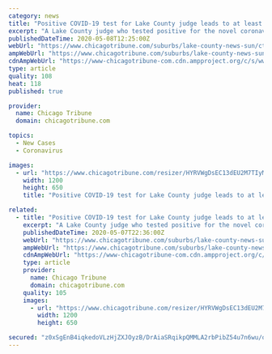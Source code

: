 ```yaml
---
category: news
title: "Positive COVID-19 test for Lake County judge leads to at least 13 additional employees self-quarantining"
excerpt: "A Lake County judge who tested positive for the novel coronavirus was not wearing a mask while on the bench, leading some county employees to self-quarantine when they wouldn't have had he had worn a mask."
publishedDateTime: 2020-05-08T12:25:00Z
webUrl: "https://www.chicagotribune.com/suburbs/lake-county-news-sun/ct-lns-lake-county-judge-coronavirus-mask-st-0508-20200507-okbuny3gjnevhni4ozxs6kaivy-story.html"
ampWebUrl: "https://www.chicagotribune.com/suburbs/lake-county-news-sun/ct-lns-lake-county-judge-coronavirus-mask-st-0508-20200507-okbuny3gjnevhni4ozxs6kaivy-story.html?outputType=amp"
cdnAmpWebUrl: "https://www-chicagotribune-com.cdn.ampproject.org/c/s/www.chicagotribune.com/suburbs/lake-county-news-sun/ct-lns-lake-county-judge-coronavirus-mask-st-0508-20200507-okbuny3gjnevhni4ozxs6kaivy-story.html?outputType=amp"
type: article
quality: 108
heat: 118
published: true

provider:
  name: Chicago Tribune
  domain: chicagotribune.com

topics:
  - New Cases
  - Coronavirus

images:
  - url: "https://www.chicagotribune.com/resizer/HYRVWgDsEC13dEU2M7TIyM6oyJI=/1200x0/top/www.trbimg.com/img-56f02a81/turbine/chi-default-open-graph-ct-logo/1200/1200x650"
    width: 1200
    height: 650
    title: "Positive COVID-19 test for Lake County judge leads to at least 13 additional employees self-quarantining"

related:
  - title: "Positive COVID-19 test for Lake County judge leads to at least 13 additional county employees self-quarantining"
    excerpt: "A Lake County judge who tested positive for the novel coronavirus was not wearing a mask while on the bench, leading some county employees to self quarantine when they wouldn't have had he had worn a mask."
    publishedDateTime: 2020-05-07T22:36:00Z
    webUrl: "https://www.chicagotribune.com/suburbs/lake-county-news-sun/ct-lns-lake-county-judge-coronavirus-mask-st-0508-20200507-okbuny3gjnevhni4ozxs6kaivy-story.html"
    ampWebUrl: "https://www.chicagotribune.com/suburbs/lake-county-news-sun/ct-lns-lake-county-judge-coronavirus-mask-st-0508-20200507-okbuny3gjnevhni4ozxs6kaivy-story.html?outputType=amp"
    cdnAmpWebUrl: "https://www-chicagotribune-com.cdn.ampproject.org/c/s/www.chicagotribune.com/suburbs/lake-county-news-sun/ct-lns-lake-county-judge-coronavirus-mask-st-0508-20200507-okbuny3gjnevhni4ozxs6kaivy-story.html?outputType=amp"
    type: article
    provider:
      name: Chicago Tribune
      domain: chicagotribune.com
    quality: 105
    images:
      - url: "https://www.chicagotribune.com/resizer/HYRVWgDsEC13dEU2M7TIyM6oyJI=/1200x0/top/www.trbimg.com/img-56f02a81/turbine/chi-default-open-graph-ct-logo/1200/1200x650"
        width: 1200
        height: 650

secured: "z0xSgEnB4iqkedoVLzHjZXJOyzB/DrAiaSRqikpQMMLA2rbPibZ54u7n6wu/o3gP9xToCm0QY4jpAV5J2D8H9M6InQlDJ62OjGdPp+bANDFF1tIXdHMllqoEtAAYZueON21N7Cw1eCxZpCSiMGfXhFeOZg854vehETtUzVZdlK5ppgzY+ZsOgf0H9hjqVpchip9bpAGhqt/XFYyDeQNnQok3ecLsbFTJY8HV9kBmBk4NljL3l2YQ5eaZXanLzskvmCDjo+3sF9zXjH/07yjBoZWXjQYYz8MqkTysAI6OcPdd9hEnjfiyp3JVCiMK5/iR;4a6dTNqmymWJoqvjNMDHyg=="
---
```


